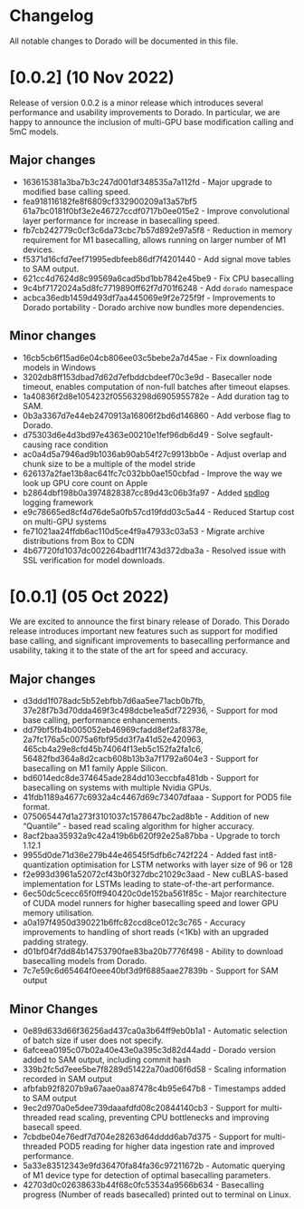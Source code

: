 # Changelog

All notable changes to Dorado will be documented in this file.

# [0.0.2] (10 Nov 2022)

Release of version 0.0.2 is a minor release which introduces several performance and usability improvements to Dorado. In particular, we are happy to announce the inclusion of multi-GPU base modification calling and 5mC models.

## Major changes

* 163615381a3ba7b3c247d001df348535a7a112fd - Major upgrade to modified base calling speed.
* fea918116182fe8f6809cf332900209a13a57bf5 61a7bc0181f0bf3e2e46727ccdf0717b0ee015e2 - Improve convolutional layer performance for increase in basecalling speed.
* fb7cb242779c0cf3c6da73cbc7b57d892e97a5f8 - Reduction in memory requirement for M1 basecalling, allows running on larger number of M1 devices.
* f5371d16cfd7eef71995edbfeeb86df7f4201440 - Add signal move tables to SAM output.
* 621cc4d7624d8c99569a6cad5bd1bb7842e45be9 - Fix CPU basecalling
* 9c4bf7172024a5d8fc7719890ff62f7d701f6248 - Add `dorado` namespace
* acbca36edb1459d493df7aa445069e9f2e725f9f - Improvements to Dorado portability - Dorado archive now bundles more dependencies.

## Minor changes

* 16cb5cb6f15ad6e04cb806ee03c5bebe2a7d45ae - Fix downloading models in Windows
* 3202db8ff153dbad7d62d7efbddcbdeef70c3e9d - Basecaller node timeout, enables computation of non-full batches after timeout elapses.
* 1a40836f2d8e1054232f05563298d6905955782e - Add duration tag to SAM.
* 0b3a3367d7e44eb2470913a16806f2bd6d146860 - Add verbose flag to Dorado.
* d75303d6e4d3bd97e4363e00210e1fef96db6d49 - Solve segfault-causing race condition
* ac0a4d5a7946ad9b1036ab90ab54f27c9913bb0e - Adjust overlap and chunk size to be a multiple of the model stride
* 626137a2fae13b8ac641fc7c032bb0ae150cbfad - Improve the way we look up GPU core count on Apple
* b2864dbf198b0a3974828387cc89d43c06b3fa97 - Added [spdlog](https://github.com/gabime/spdlog) logging framework
* e9c78665ed8cf4d76de5a0fb57cd19fdd03c5a44 - Reduced Startup cost on multi-GPU systems
* fe71021aa24ffdb6ac110d5ce4f9a47933c03a53 - Migrate archive distributions from Box to CDN
* 4b67720fd1037dc002264badf11f743d372dba3a - Resolved issue with SSL verification for model downloads.

# [0.0.1] (05 Oct 2022)

We are excited to announce the first binary release of Dorado. This Dorado release introduces important new features such as support for modified base calling, and significant improvements to basecalling performance and usability, taking it to the state of the art for speed and accuracy.

## Major changes
* d3ddd1f078adc5b52ebfbb7d6aa5ee71acb0b7fb, 37e28f7b3d70dda469f3c498dcbe1ea5df722936, - Support for mod base calling, performance enhancements.
* dd79bf5fb4b005052eb46969cfadd8ef2af8378e, 2a7fc176a5c0075a6fbf95dd3f7a41d52e420963, 465cb4a29e8cfd45b74064f13eb5c152fa2fa1c6, 56482fbd364a8d2cacb608b13b3a7f1792a604e3 -  Support for basecalling on M1 family Apple Silicon.
* bd6014edc8de374645ade284dd103eccbfa481db - Support for basecalling on systems with multiple Nvidia GPUs.
* 41fdb1189a4677c6932a4c4467d69c73407dfaaa - Support for POD5 file format.
* 075065447d1a273f3101037c1578647bc2ad8b1e - Addition of new “Quantile” - based read scaling algorithm for higher accuracy.
* 8acf2baa35932a9c42a419b6b620f92e25a87bba - Upgrade to torch 1.12.1
* 9955d0de71d36e279b44e46545f5dfb6c742f224 - Added fast int8-quantization optimisation for LSTM networks with layer size of 96 or 128
* f2e993d3961a52072cf43b0f327dbc21029c3aad - New cuBLAS-based implementation for LSTMs leading to state-of-the-art performance.
* 6ec50dc5cecc65f0ff940420c0de152ba561f85c - Major rearchitecture of CUDA model runners for  higher basecalling speed and lower GPU memory utilisation.
* a0a197f4950d390221b6ffc82ccd8ce012c3c765 - Accuracy improvements to handling of short reads (<1Kb) with an upgraded padding strategy.
* d01bf04f7dd84b14753790fae83ba20b7776f498 - Ability to download basecalling models from Dorado.
* 7c7e59c6d65464f0eee40bf3d9f6885aae27839b - Support for SAM output

## Minor Changes
* 0e89d633d66f36256ad437ca0a3b64ff9eb0b1a1 - Automatic selection of batch size if user does not specify.
* 6afceea0195c07b02a40e43e0a395c3d82d44add - Dorado version added to SAM output, including commit hash
* 339b2fc5d7eee5be7f8289d51422a70ad06f6d58 - Scaling information recorded in SAM output
* afbfab92f8207b9a67aae0aa87478c4b95e647b8 - Timestamps added to SAM output
* 9ec2d970a0e5dee739daaafdfd08c20844140cb3 - Support for multi-threaded read scaling,  preventing CPU bottlenecks and improving basecall speed.
* 7cbdbe04e76edf7d704e28263d64dddd6ab7d375 - Support for multi-threaded POD5 reading for higher data ingestion rate and improved performance.
* 5a33e83512343e9fd36470fa84fa36c97211672b - Automatic querying of M1 device type for detection of optimal basecalling parameters.
* 42703d0c02638633b44f68c0fc53534a9566b634 - Basecalling progress  (Number of reads basecalled) printed out to terminal on Linux.
